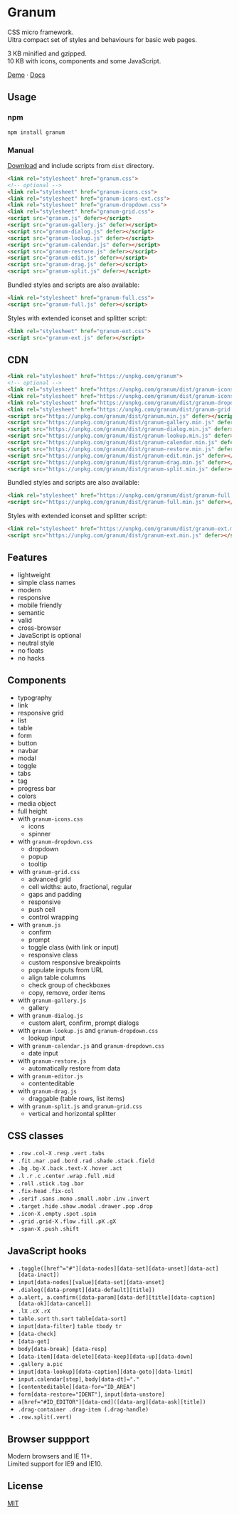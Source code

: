 # Granum

CSS micro framework.  
Ultra compact set of styles and behaviours for basic web pages.

3 KB minified and gzipped.  
10 KB with icons, components and some JavaScript.

[Demo](https://vvvkor.github.io/granum/) · [Docs](https://github.com/vvvkor/granum/blob/master/docs/docs.md)

## Usage

### npm

```shell
npm install granum
```

### Manual

[Download](https://github.com/vvvkor/granum/archive/refs/heads/master.zip)
and include scripts from `dist` directory.

```html
<link rel="stylesheet" href="granum.css">
<!-- optional -->
<link rel="stylesheet" href="granum-icons.css">
<link rel="stylesheet" href="granum-icons-ext.css">
<link rel="stylesheet" href="granum-dropdown.css">
<link rel="stylesheet" href="granum-grid.css">
<script src="granum.js" defer></script>
<script src="granum-gallery.js" defer></script>
<script src="granum-dialog.js" defer></script>
<script src="granum-lookup.js" defer></script>
<script src="granum-calendar.js" defer></script>
<script src="granum-restore.js" defer></script>
<script src="granum-edit.js" defer></script>
<script src="granum-drag.js" defer></script>
<script src="granum-split.js" defer></script>
```

Bundled styles and scripts are also available:

```html
<link rel="stylesheet" href="granum-full.css">
<script src="granum-full.js" defer></script>
```

Styles with extended iconset and splitter script:

```html
<link rel="stylesheet" href="granum-ext.css">
<script src="granum-ext.js" defer></script>
```

## CDN

```html
<link rel="stylesheet" href="https://unpkg.com/granum">
<!-- optional -->
<link rel="stylesheet" href="https://unpkg.com/granum/dist/granum-icons.min.css">
<link rel="stylesheet" href="https://unpkg.com/granum/dist/granum-icons-ext.min.css">
<link rel="stylesheet" href="https://unpkg.com/granum/dist/granum-dropdown.min.css">
<link rel="stylesheet" href="https://unpkg.com/granum/dist/granum-grid.min.css">
<script src="https://unpkg.com/granum/dist/granum.min.js" defer></script>
<script src="https://unpkg.com/granum/dist/granum-gallery.min.js" defer></script>
<script src="https://unpkg.com/granum/dist/granum-dialog.min.js" defer></script>
<script src="https://unpkg.com/granum/dist/granum-lookup.min.js" defer></script>
<script src="https://unpkg.com/granum/dist/granum-calendar.min.js" defer></script>
<script src="https://unpkg.com/granum/dist/granum-restore.min.js" defer></script>
<script src="https://unpkg.com/granum/dist/granum-edit.min.js" defer></script>
<script src="https://unpkg.com/granum/dist/granum-drag.min.js" defer></script>
<script src="https://unpkg.com/granum/dist/granum-split.min.js" defer></script>
```

Bundled styles and scripts are also available:

```html
<link rel="stylesheet" href="https://unpkg.com/granum/dist/granum-full.min.css">
<script src="https://unpkg.com/granum/dist/granum-full.min.js" defer></script>
```

Styles with extended iconset and splitter script:

```html
<link rel="stylesheet" href="https://unpkg.com/granum/dist/granum-ext.min.css">
<script src="https://unpkg.com/granum/dist/granum-ext.min.js" defer></script>
```


## Features

- lightweight
- simple class names
- modern
- responsive
- mobile friendly
- semantic
- valid
- cross-browser
- JavaScript is optional
- neutral style
- no floats
- no hacks

## Components

- typography
- link
- responsive grid
- list
- table
- form
- button
- navbar
- modal
- toggle
- tabs
- tag
- progress bar
- colors
- media object
- full height
- with `granum-icons.css`
  - icons
  - spinner
- with `granum-dropdown.css`
  - dropdown
  - popup
  - tooltip
- with `granum-grid.css`
  - advanced grid
  - cell widths: auto, fractional, regular
  - gaps and padding
  - responsive
  - push cell
  - control wrapping
- with `granum.js`
  - confirm
  - prompt 
  - toggle class (with link or input)
  - responsive class
  - custom responsive breakpoints
  - populate inputs from URL
  - align table columns
  - check group of checkboxes
  - copy, remove, order items
- with `granum-gallery.js`
  - gallery
- with `granum-dialog.js`
  - custom alert, confirm, prompt dialogs
- with `granum-lookup.js` and `granum-dropdown.css`
  - lookup input
- with `granum-calendar.js` and `granum-dropdown.css`
  - date input
- with `granum-restore.js`
  - automatically restore from data
- with `granum-editor.js`
  - contenteditable
- with `granum-drag.js`
  - draggable (table rows, list items)
- with `granum-split.js` and `granum-grid.css`
  - vertical and horizontal splitter

## CSS classes

- `.row` `.col-X` `.resp` `.vert` `.tabs`
- `.fit` `.mar` `.pad` `.bord` `.rad` `.shade` `.stack` `.field`
- `.bg` `.bg-X` `.back` `.text-X` `.hover` `.act`
- `.l` `.r` `.c` `.center` `.wrap` `.full` `.mid` 
- `.roll` `.stick` `.tag` `.bar`
- `.fix-head` `.fix-col`
- `.serif` `.sans` `.mono` `.small` `.nobr` `.inv` `.invert`
- `.target` `.hide` `.show` `.modal` `.drawer` `.pop` `.drop`
- `.icon-X` `.empty` `.spot` `.spin`
- `.grid` `.grid-X` `.flow` `.fill` `.pX` `.gX`
- `.span-X` `.push` `.shift`

## JavaScript hooks

- `.toggle([href^="#"][data-nodes][data-set][data-unset][data-act][data-inact])`
- `input[data-nodes][value][data-set][data-unset]`
- `.dialog([data-prompt][data-default][title])`
- `a.alert, a.confirm([data-param][data-def][title][data-caption][data-ok][data-cancel])`
- `.lX` `.cX` `.rX`
- `table.sort` `th.sort` `table[data-sort]`
- `input[data-filter]` `table tbody tr`
- `[data-check]`
- `[data-get]`
- `body[data-break] [data-resp]`
- `[data-item][data-delete][data-keep][data-up][data-down]`
- `.gallery a.pic`
- `input[data-lookup][data-caption][data-goto][data-limit]`
- `input.calendar[step]`, `body[data-dt]="."`
- `[contenteditable][data-for="ID_AREA"]`
- `form[data-restore="IDENT"]`, `input[data-unstore]`
- `a[href="#ID_EDITOR"][data-cmd]([data-arg][data-ask][title])`
- `.drag-container .drag-item (.drag-handle)`
- `.row.split(.vert)`

## Browser suppport

Modern browsers and IE 11+.  
Limited support for IE9 and IE10.

## License

[MIT](./LICENSE)